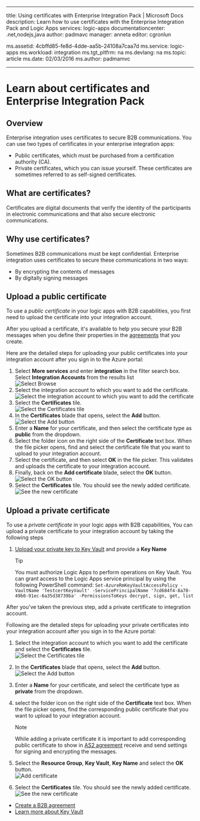 
---
title: Using certificates with Enterprise Integration Pack | Microsoft Docs
description: Learn how to use certificates with the Enterprise Integration Pack and Logic Apps
services: logic-apps
documentationcenter: .net,nodejs,java
author: padmavc
manager: anneta
editor: cgronlun

ms.assetid: 4cbffd85-fe8d-4dde-aa5b-24108a7caa7d
ms.service: logic-apps
ms.workload: integration
ms.tgt_pltfrm: na
ms.devlang: na
ms.topic: article
ms.date: 02/03/2016
ms.author: padmamvc

---
# Learn about certificates and Enterprise Integration Pack
## Overview
Enterprise integration uses certificates to secure B2B communications. You can use two types of certificates in your enterprise integration apps:

* Public certificates, which must be purchased from a certification authority (CA).
* Private certificates, which you can issue yourself. These certificates are sometimes referred to as self-signed certificates.

## What are certificates?
Certificates are digital documents that verify the identity of the participants in electronic communications and that also secure electronic communications.

## Why use certificates?
Sometimes B2B communications must be kept confidential. Enterprise integration uses certificates to secure these communications in two ways:

* By encrypting the contents of messages
* By digitally signing messages  

## Upload a public certificate

To use a *public certificate* in your logic apps with B2B capabilities, you first need to upload the certificate into your integration account.  

After you upload a certificate, it's available to help you secure your B2B messages when you define their properties in the [agreements](logic-apps-enterprise-integration-agreements.md) that you create.  

Here are the detailed steps for uploading your public certificates into your integration account after you sign in to the Azure portal:

1. Select **More services** and enter **integration** in the filter search box. Select **Integration Accounts** from the results list     
![Select Browse](media/logic-apps-enterprise-integration-certificates/overview-1.png)  
2. Select the integration account to which you want to add the certificate.  
![Select the integration account to which you want to add the certificate](media/logic-apps-enterprise-integration-certificates/overview-3.png)  
3. Select the **Certificates** tile.  
![Select the Certificates tile](media/logic-apps-enterprise-integration-certificates/certificate-1.png)
4. In the **Certificates** blade that opens, select the **Add** button.   
![Select the Add button](media/logic-apps-enterprise-integration-certificates/certificate-2.png)
5. Enter a **Name** for your certificate, and then select the certificate type as **public** from the dropdown.  
6. Select the folder icon on the right side of the **Certificate** text box. When the file picker opens, find and select the certificate file that you want to upload to your integration account.
7. Select the certificate, and then select **OK** in the file picker. This validates and uploads the certificate to your integration account.
8. Finally, back on the **Add certificate** blade, select the **OK** button.  
![Select the OK button](media/logic-apps-enterprise-integration-certificates/certificate-3.png)  
9. Select the **Certificates** tile. You should see the newly added certificate.  
![See the new certificate](media/logic-apps-enterprise-integration-certificates/certificate-4.png)  

## Upload a private certificate

To use a *private certificate* in your logic apps with B2B capabilities, You can upload a private certificate to your integration account by taking the following steps

1. [Upload your private key to Key Vault](../key-vault/key-vault-get-started.md "Learn about Key Vault") and provide a **Key Name** 
   
   > [!TIP]
   > You must authorize Logic Apps to perform operations on Key Vault. You can grant access to the Logic Apps service principal by using the following PowerShell command: `Set-AzureRmKeyVaultAccessPolicy -VaultName 'TestcertKeyVault' -ServicePrincipalName '7cd684f4-8a78-49b0-91ec-6a35d38739ba' -PermissionsToKeys decrypt, sign, get, list`  
   > 
   > 

After you've taken the previous step, add a private certificate to integration account.

Following are the detailed steps for uploading your private certificates into your integration account after you sign in to the Azure portal:  
 
1. Select the integration account to which you want to add the certificate and select the **Certificates** tile.  
![Select the Certificates tile](media/logic-apps-enterprise-integration-certificates/certificate-1.png)  
2. In the **Certificates** blade that opens, select the **Add** button.   
![Select the Add button](media/logic-apps-enterprise-integration-certificates/certificate-2.png)
3. Enter a **Name** for your certificate, and select the certificate type as **private** from the dropdown.   
4. select the folder icon on the right side of the **Certificate** text box. When the file picker opens, find the corresponding public certificate that you want to upload to your integration account.   
   
   > [!Note]
   > While adding a private certificate it is important to add corresponding public certificate to show in [AS2 agreement](logic-apps-enterprise-integration-as2.md) receive and send settings for signing and encrypting the messages.
   > 
   >   

5. Select the **Resource Group**, **Key Vault**, **Key Name** and select the **OK** button.  
![Add certificate](media/logic-apps-enterprise-integration-certificates/privatecertificate-1.png)  
6. Select the **Certificates** tile. You should see the newly added certificate.
![See the new certificate](media/logic-apps-enterprise-integration-certificates/privatecertificate-2.png)  



* [Create a B2B agreement](logic-apps-enterprise-integration-agreements.md)  
* [Learn more about Key Vault](../key-vault/key-vault-get-started.md "Learn about Key Vault")  

